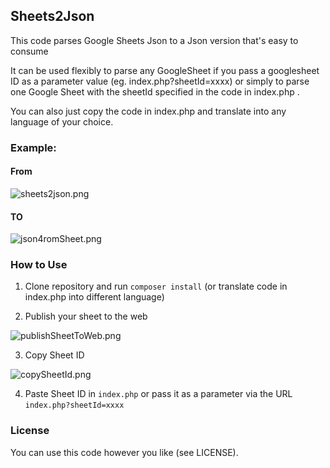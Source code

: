## Sheets2Json

<p>This code parses Google Sheets Json to a Json version that's easy to consume</p>
<p>It can be used flexibly to parse any GoogleSheet if you pass a googlesheet ID as a parameter value (eg. index.php?sheetId=xxxx) or simply to parse one Google Sheet with the sheetId specified in the code in index.php .</p>
<p>You can also just copy the code in index.php and translate into any language of your choice.</p>

### Example:

#### From

<img src="https://dacod.co.za/images/sheets2json.png" alt="sheets2json.png"/>

#### TO

<img src="https://dacod.co.za/images/json4romSheet.png" alt="json4romSheet.png"/>


### How to Use

1. Clone repository and run `composer install` (or translate code in index.php into different language)

2. Publish your sheet to the web

<img src="https://dacod.co.za/images/publishSheetToWeb.png" alt="publishSheetToWeb.png">

3. Copy Sheet ID

<img src="https://dacod.co.za/images/copySheetId.png" alt="copySheetId.png">

4. Paste Sheet ID in `index.php` or pass it as a parameter via the URL `index.php?sheetId=xxxx`

### License

You can use this code however you like (see LICENSE).


